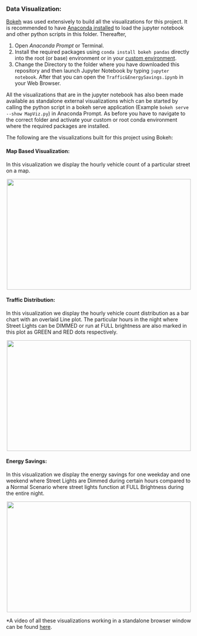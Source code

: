 ### Data Visualization:
[Bokeh](https://bokeh.pydata.org/en/latest/) was used  extensively to build all the visualizations for this project. It is recommended to have [Anaconda installed](https://conda.io/docs/user-guide/install/index.html) to load the jupyter notebook and other python scripts in this folder. Thereafter,
1. Open *Anaconda Prompt* or Terminal.
2. Install the required packages using `conda install bokeh pandas` directly into the root (or base) environment or in your [custom environment](https://conda.io/docs/user-guide/getting-started.html#managing-environments). 
3. Change the Directory to the folder where you have downloaded this repository and then launch Jupyter Notebook by typing `jupyter notebook`. After that you can open the `Traffic&EnergySavings.ipynb` in your Web Browser.

All the visualizations that are in the jupyter notebook has also been made available as standalone external visualizations which can be started by calling the python script in a bokeh serve application (Example `bokeh serve --show MapViz.py`) in Anaconda Prompt. As before you have to navigate to the correct folder and activate your custom or root conda environment where the required packages are installed.

The following are the visualizations built for this project using Bokeh:

#### Map Based Visualization:
In this visualization we display the hourly vehicle count of a particular street on a map.

<p align="center">
  <img width="500" height="300" src="https://user-images.githubusercontent.com/20330371/38013194-e569c548-3281-11e8-8c63-121e7e542d6e.PNG">
</p>


#### Traffic Distribution:
In this visualization we display the hourly vehicle count distribution as a bar chart with an overlaid Line plot. The particular hours in the night where Street Lights can be DIMMED or run at FULL brightness are also marked in this plot as GREEN and RED dots respectively.

<p align="center">    
  <img width="500" height="300" src="https://user-images.githubusercontent.com/20330371/38008688-a7d239d6-326d-11e8-9ced-a297e0543b6c.PNG">
</p>

#### Energy Savings:
In this visualization we display the energy savings for one weekday and one weekend where Street Lights are Dimmed during certain hours compared to a Normal Scenario where street lights function at FULL Brightness during the entire night.

<p align="center">
  <img width="500" height="300" src="https://user-images.githubusercontent.com/20330371/38008759-14e7798c-326e-11e8-9b3a-0221b7850488.PNG">
</p>

*A video of all these visualizations working in a standalone browser window can be found [here](https://youtu.be/XFqGO7xlURQ).
